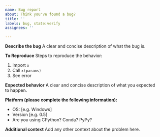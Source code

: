 ```yaml
---
name: Bug report
about: Think you've found a bug?
title: ''
labels: bug, state:verify
assignees: ''

---
```


<!-- NO IMAGES - ONLY TEXT -->

**Describe the bug**
A clear and concise description of what the bug is.

**To Reproduce**
Steps to reproduce the behavior:
1. Import `x`
2. Call `x(params)`
3. See error

**Expected behavior**
A clear and concise description of what you expected to happen.

**Platform (please complete the following information):**
 - OS: [e.g. Windows]
 - Version [e.g. 0.5]
 - Are you using CPython? Conda? PyPy?

**Additional context**
Add any other context about the problem here.
